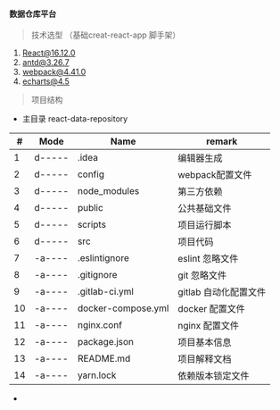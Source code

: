 #### 数据仓库平台
> 技术选型 （基础creat-react-app 脚手架）
1. React@16.12.0  
2. antd@3.26.7   
3. webpack@4.41.0 
4. echarts@4.5
> 项目结构
+ 主目录
react-data-repository  

| #    | Mode   | Name               | remark                |
| ---- | ------ | ------------------ | --------------------- |
| 1    | d----- | .idea              | 编辑器生成            |
| 2    | d----- | config             | webpack配置文件       |
| 3    | d----- | node_modules       | 第三方依赖            |
| 4    | d----- | public             | 公共基础文件          |
| 5    | d----- | scripts            | 项目运行脚本          |
| 6    | d----- | src                | 项目代码              |
| 7    | -a---- | .eslintignore      | eslint 忽略文件       |
| 8    | -a---- | .gitignore         | git 忽略文件          |
| 9    | -a---- | .gitlab-ci.yml     | gitlab 自动化配置文件 |
| 10   | -a---- | docker-compose.yml | docker 配置文件       |
| 11   | -a---- | nginx.conf         | nginx 配置文件        |
| 12   | -a---- | package.json       | 项目基本信息          |
| 13   | -a---- | README.md          | 项目解释文档          |
| 14   | -a---- | yarn.lock          | 依赖版本锁定文件      |

+   
